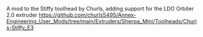 A mod to the Stiffy toolhead by Churls, adding support for the LDO Orbiter 2.0 extruder
https://github.com/churls5495/Annex-Engineering_User_Mods/tree/main/Extruders/Sherpa_Mini/Toolheads/Churls-Stiffy_E3
